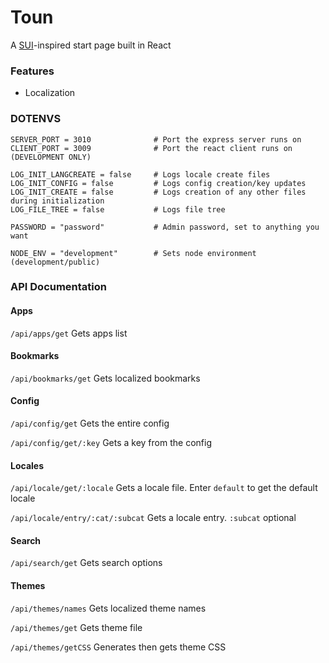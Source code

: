 # Toun
A [SUI](https://github.com/jeroenpardon/sui)-inspired start page built in React

### Features
- Localization

### DOTENVS
```
SERVER_PORT = 3010              # Port the express server runs on
CLIENT_PORT = 3009              # Port the react client runs on (DEVELOPMENT ONLY)

LOG_INIT_LANGCREATE = false     # Logs locale create files
LOG_INIT_CONFIG = false         # Logs config creation/key updates
LOG_INIT_CREATE = false         # Logs creation of any other files during initialization
LOG_FILE_TREE = false           # Logs file tree

PASSWORD = "password"           # Admin password, set to anything you want

NODE_ENV = "development"        # Sets node environment (development/public)
```


### API Documentation

#### Apps
`/api/apps/get` Gets apps list

#### Bookmarks
`/api/bookmarks/get` Gets localized bookmarks

#### Config
`/api/config/get` Gets the entire config

`/api/config/get/:key` Gets a key from the config

#### Locales
`/api/locale/get/:locale` Gets a locale file. Enter `default` to get the default locale

`/api/locale/entry/:cat/:subcat` Gets a locale entry. `:subcat` optional

#### Search
`/api/search/get` Gets search options

#### Themes
`/api/themes/names` Gets localized theme names

`/api/themes/get` Gets theme file

`/api/themes/getCSS` Generates then gets theme CSS